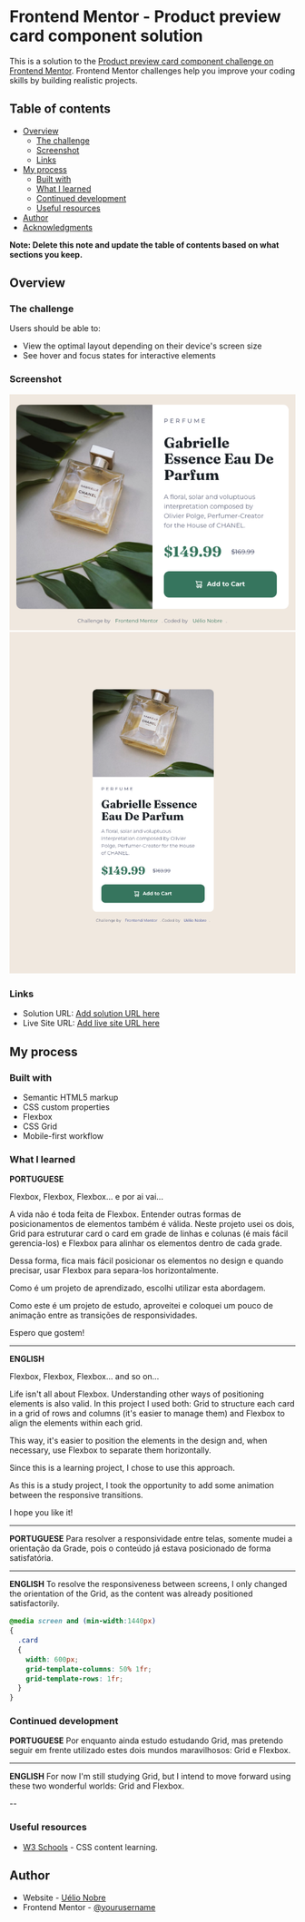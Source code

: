 # Frontend Mentor - Product preview card component solution

This is a solution to the [Product preview card component challenge on Frontend Mentor](https://www.frontendmentor.io/challenges/product-preview-card-component-GO7UmttRfa). Frontend Mentor challenges help you improve your coding skills by building realistic projects. 

## Table of contents

- [Overview](#overview)
  - [The challenge](#the-challenge)
  - [Screenshot](#screenshot)
  - [Links](#links)
- [My process](#my-process)
  - [Built with](#built-with)
  - [What I learned](#what-i-learned)
  - [Continued development](#continued-development)
  - [Useful resources](#useful-resources)
- [Author](#author)
- [Acknowledgments](#acknowledgments)

**Note: Delete this note and update the table of contents based on what sections you keep.**

## Overview

### The challenge

Users should be able to:

- View the optimal layout depending on their device's screen size
- See hover and focus states for interactive elements

### Screenshot

![Desktop version](./screenshot-desktop.png)
![Mobile version](./screenshot-mobile.png)

### Links

- Solution URL: [Add solution URL here](https://github.com/UelioNobre/portfolio-product-preview-card-component)
- Live Site URL: [Add live site URL here](https://uelionobre.github.io/portfolio-product-preview-card-component/)

## My process

### Built with

- Semantic HTML5 markup
- CSS custom properties
- Flexbox
- CSS Grid
- Mobile-first workflow

### What I learned

__PORTUGUESE__

Flexbox, Flexbox, Flexbox... e por ai vai...

A vida não é toda feita de Flexbox. Entender outras formas de posicionamentos de elementos também é válida. Neste projeto usei os dois, Grid para estruturar card o card em grade de linhas e colunas (é mais fácil gerencia-los) e Flexbox para alinhar os elementos dentro de cada grade.

Dessa forma, fica mais fácil posicionar os elementos no design e quando precisar, usar Flexbox para separa-los horizontalmente.

Como é um projeto de aprendizado, escolhi utilizar esta abordagem.

Como este é um projeto de estudo, aproveitei e coloquei um pouco de animação entre as transições de responsividades.

Espero que gostem!

---

__ENGLISH__

Flexbox, Flexbox, Flexbox... and so on...

Life isn't all about Flexbox. Understanding other ways of positioning elements is also valid. In this project I used both: Grid to structure each card in a grid of rows and columns (it's easier to manage them) and Flexbox to align the elements within each grid.

This way, it's easier to position the elements in the design and, when necessary, use Flexbox to separate them horizontally.

Since this is a learning project, I chose to use this approach.

As this is a study project, I took the opportunity to add some animation between the responsive transitions.

I hope you like it!

---

__PORTUGUESE__
Para resolver a responsividade entre telas, somente mudei a orientação da Grade, pois o conteúdo já estava posicionado de forma satisfatória.

---

__ENGLISH__
To resolve the responsiveness between screens, I only changed the orientation of the Grid, as the content was already positioned satisfactorily.



```css
@media screen and (min-width:1440px)
{
  .card
  {
    width: 600px;
    grid-template-columns: 50% 1fr;
    grid-template-rows: 1fr;
  }
}
```

### Continued development

__PORTUGUESE__
Por enquanto ainda estudo estudando Grid, mas pretendo seguir em frente utilizado estes dois mundos maravilhosos: Grid e Flexbox.

---

__ENGLISH__
For now I'm still studying Grid, but I intend to move forward using these two wonderful worlds: Grid and Flexbox.

--

### Useful resources

- [W3 Schools](https://www.w3schools.com/css/) - CSS content learning.

## Author

- Website - [Uélio Nobre](https://www.your-site.com)
- Frontend Mentor - [@yourusername](https://www.frontendmentor.io/profile/UelioNobre)

